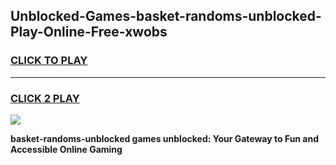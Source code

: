 
## Unblocked-Games-basket-randoms-unblocked-Play-Online-Free-xwobs
<h3>
<a href="https://premium76.site?title=basket-randoms-unblocked&ref=26A">CLICK TO PLAY</a></h3>
<hr>

<h3>
<a href="https://premium76.site?title=basket-randoms-unblocked&ref=26A">CLICK 2 PLAY</a>
  
</h3>

<a href="https://premium76.site?title=basket-randoms-unblocked&ref=26A"><img src="https://clearcache.store/games.png"></a>


**basket-randoms-unblocked games unblocked: Your Gateway to Fun and Accessible Online Gaming**
